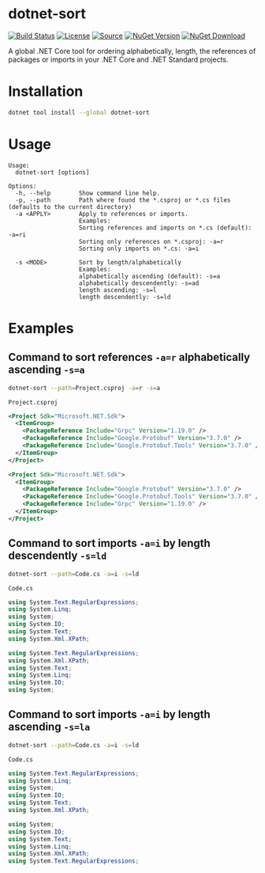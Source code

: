 # dotnet-sort
[![Build Status](https://img.shields.io/travis/ramosisw/dotnet-sort/master.svg?style=flat-square)](https://travis-ci.org/ramosisw/dotnet-sort)
[![License](https://img.shields.io/badge/License-MIT-blue.svg?style=flat-square)](https://github.com/ramosisw/dotnet-sort/blob/master/LICENSE)
[![Source](https://img.shields.io/badge/Source-Github-purple.svg?style=flat-square)](https://github.com/ramosisw/dotnet-sort)
[![NuGet Version](https://badgen.net/nuget/v/dotnet-sort)](https://www.nuget.org/packages/dotnet-sort/)
[![NuGet Download](https://img.shields.io/nuget/dt/dotnet-sort.svg)](https://www.nuget.org/packages/dotnet-sort/)

A global .NET Core tool for ordering alphabetically, length, the references of packages or imports in your .NET Core and .NET Standard projects.

# Installation
```sh
dotnet tool install --global dotnet-sort
```


# Usage

```
Usage:
  dotnet-sort [options]

Options:
  -h, --help        Show command line help.
  -p, --path        Path where found the *.csproj or *.cs files (defaults to the current directory)
  -a <APPLY>        Apply to references or imports.
                    Examples:
                    Sorting references and imports on *.cs (default): -a=ri
                    Sorting only references on *.csproj: -a=r
                    Sorting only imports on *.cs: -a=i

  -s <MODE>         Sort by length/alphabetically
                    Examples:
                    alphabetically ascending (default): -s=a
                    alphabetically descendently: -s=ad
                    length ascending: -s=l
                    length descendently: -s=ld
```

# Examples

## Command to sort references `-a=r` alphabetically ascending `-s=a`
```sh
dotnet-sort --path=Project.csproj -a=r -s=a
```
`Project.csproj`
```xml
<Project Sdk="Microsoft.NET.Sdk">
  <ItemGroup>
    <PackageReference Include="Grpc" Version="1.19.0" />
    <PackageReference Include="Google.Protobuf" Version="3.7.0" />
    <PackageReference Include="Google.Protobuf.Tools" Version="3.7.0" />
  </ItemGroup>
</Project>
```
```xml
<Project Sdk="Microsoft.NET.Sdk">
  <ItemGroup>
    <PackageReference Include="Google.Protobuf" Version="3.7.0" />
    <PackageReference Include="Google.Protobuf.Tools" Version="3.7.0" />
    <PackageReference Include="Grpc" Version="1.19.0" />
  </ItemGroup>
</Project>
```

## Command to sort imports `-a=i` by length descendently `-s=ld`
```sh
dotnet-sort --path=Code.cs -a=i -s=ld
```

`Code.cs`
```cs
using System.Text.RegularExpressions;     
using System.Linq;                        
using System;                             
using System.IO;                          
using System.Text;                        
using System.Xml.XPath;                   
```
```cs
using System.Text.RegularExpressions;
using System.Xml.XPath;
using System.Text;
using System.Linq;
using System.IO;
using System;
```

## Command to sort imports `-a=i` by length ascending `-s=la`
```sh
dotnet-sort --path=Code.cs -a=i -s=ld
```

`Code.cs`
```cs
using System.Text.RegularExpressions;     
using System.Linq;                        
using System;                             
using System.IO;                          
using System.Text;                        
using System.Xml.XPath;                   
```
```cs
using System;
using System.IO;
using System.Text;
using System.Linq;
using System.Xml.XPath;
using System.Text.RegularExpressions;
```



















